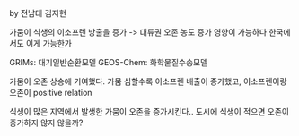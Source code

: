by 전남대 김지현

가뭄이 식생의 이소프렌 방출을 증가 -> 대류권 오존 농도 증가 영향이 가능하다
한국에서도 이게 가능한가

GRIMs: 대기일반순환모델
GEOS-Chem: 화학물질수송모델

가뭄이 오존 상승에 기여했다. 
가뭄 심할수록 이소프렌 배출이 증가했고, 이소프렌이랑 오존이 positive relation

식생이 많은 지역에서 발생한 가뭄이 오존을 증가시킨다..
도시에 식생이 적으면 오존이 증가하지 않지 않을까?

